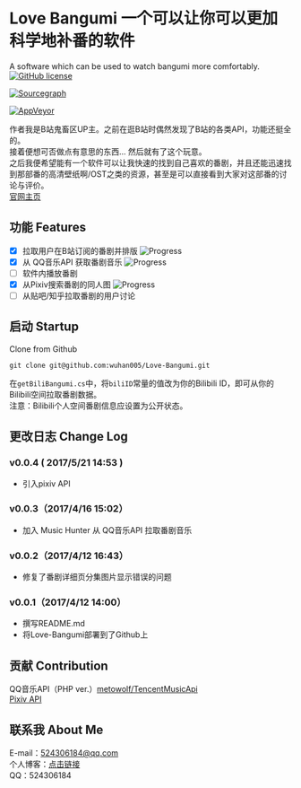 # Love Bangumi 一个可以让你可以更加科学地补番的软件A software which can be used to watch bangumi more comfortably.[![GitHub license](https://img.shields.io/badge/license-GPLv2-blue.svg)](https://raw.githubusercontent.com/wuhan005/Love-Bangumi/master/LICENSE)<br />[![Sourcegraph](https://img.shields.io/badge/Sourcegraph--orange.svg)](https://sourcegraph.com/github.com/wuhan005/Love-Bangumi)[![AppVeyor](https://img.shields.io/appveyor/ci/wuhan005/Love-Bangumi/master.svg)](https://ci.appveyor.com/project/wuhan005/love-bangumi/)    作者我是B站鬼畜区UP主。之前在逛B站时偶然发现了B站的各类API，功能还挺全的。<br />接着便想可否做点有意思的东西... 然后就有了这个玩意。<br />之后我便希望能有一个软件可以让我快速的找到自己喜欢的番剧，并且还能迅速找到那部番的高清壁纸啊/OST之类的资源，甚至是可以直接看到大家对这部番的讨论与评价。<br />[官网主页](https://wuhan5.cc/love-bangumi/)<br />## 功能 Features - [X] 拉取用户在B站订阅的番剧并排版 ![Progress](http://progressed.io/bar/90?title=completed) - [X] 从 QQ音乐API 获取番剧音乐 ![Progress](http://progressed.io/bar/85?title=developing) - [ ] 软件内播放番剧 - [X] 从Pixiv搜索番剧的同人图 ![Progress](http://progressed.io/bar/85?title=developing) - [ ] 从贴吧/知乎拉取番剧的用户讨论## 启动 StartupClone from Github<br />    git clone git@github.com:wuhan005/Love-Bangumi.git在`getBiliBangumi.cs`中，将`biliID`常量的值改为你的Bilibili ID，即可从你的Bilibili空间拉取番剧数据。<br />注意：Bilibili个人空间番剧信息应设置为公开状态。## 更改日志 Change Log### v0.0.4 ( 2017/5/21 14:53 )* 引入pixiv API### v0.0.3（2017/4/16 15:02）* 加入 Music Hunter 从 QQ音乐API 拉取番剧音乐### v0.0.2（2017/4/12 16:43）* 修复了番剧详细页分集图片显示错误的问题### v0.0.1（2017/4/12 14:00）* 撰写README.md* 将Love-Bangumi部署到了Github上## 贡献 ContributionQQ音乐API（PHP ver.）[metowolf/TencentMusicApi](https://github.com/metowolf/TencentMusicApi)<br />[Pixiv API](https://api.imjad.cn/pixiv/index.html)<br />## 联系我 About MeE-mail：524306184@qq.com<br />个人博客：[点击链接](https://wuhan5.cc/)<br />QQ：524306184<br />